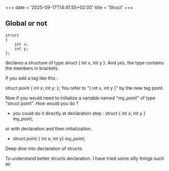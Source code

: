 +++
date = '2025-09-17T14:41:55+02:00'
title = 'Struct'
+++



## Global or not

```
struct
{
	int x;
	int y;
};
```


declares a structure of type struct { int x, int y }. And yes, the type contains the members in brackets.


If you add a tag like this :

struct point
{
	int x;
	int y:
};
You refer to "{ int x, int y }" by the new tag point.



Now if you would need to initialize a variable named "my_point" of type "struct point".
How would you do ? 

- you could do it directly at declaration step :
struct { int x; int y } my_point;

or with declaration and then initialization.
- struct point { int x; int y} my_point;



Deep dive into declaration of structs.

To understand better structs declaration. I have tried some silly things such as 
